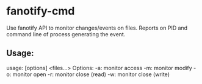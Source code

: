 # fanotify-cmd

Use fanotify API to monitor changes/events on files.  Reports on PID
and command line of process generating the event.

## Usage:

usage: [options] &lt;files...&gt;
Options:
	-a:	monitor access
	-m:	monitor modify
	-o:	monitor open
	-r:	monitor close (read)
	-w:	monitor close (write)
